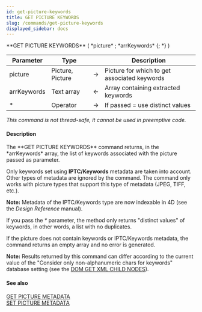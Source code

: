 ```yaml
---
id: get-picture-keywords
title: GET PICTURE KEYWORDS
slug: /commands/get-picture-keywords
displayed_sidebar: docs
---
```


<!--REF #_command_.GET PICTURE KEYWORDS.Syntax-->**GET PICTURE KEYWORDS** ( *picture* ; *arrKeywords* {; *} )<!-- END REF-->
<!--REF #_command_.GET PICTURE KEYWORDS.Params-->
| Parameter | Type |  | Description |
| --- | --- | --- | --- |
| picture | Picture, Picture | &#8594;  | Picture for which to get associated keywords |
| arrKeywords | Text array | &#8592; | Array containing extracted keywords |
| * | Operator | &#8594;  | If passed = use distinct values |

<!-- END REF-->

*This command is not thread-safe, it cannot be used in preemptive code.*


#### Description 

<!--REF #_command_.GET PICTURE KEYWORDS.Summary-->The **GET PICTURE KEYWORDS** command returns, in the *arrKeywords* array, the list of keywords associated with the picture passed as parameter.<!-- END REF-->

Only keywords set using **IPTC/Keywords** metadata are taken into account. Other types of metadata are ignored by the command. The command only works with picture types that support this type of metadata (JPEG, TIFF, etc.).

**Note:** Metadata of the IPTC/Keywords type are now indexable in 4D (see the *Design Reference* manual). 

If you pass the *\** parameter, the method only returns "distinct values" of keywords, in other words, a list with no duplicates.

If the picture does not contain keywords or IPTC/Keywords metadata, the command returns an empty array and no error is generated.

**Note:** Results returned by this command can differ according to the current value of the "Consider only non-alphanumeric chars for keywords" database setting (see the [DOM GET XML CHILD NODES](dom-get-xml-child-nodes.md)). 

#### See also 

[GET PICTURE METADATA](get-picture-metadata.md)  
[SET PICTURE METADATA](set-picture-metadata.md)  